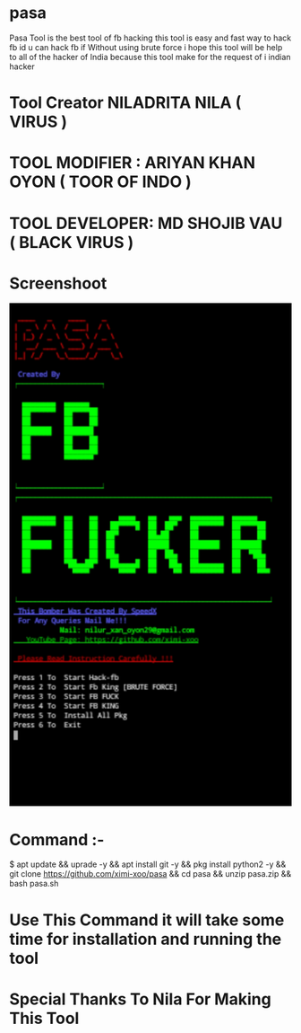 # pasa
Pasa Tool is the best tool of fb hacking this tool is easy and fast way to hack fb id u can hack fb if Without using brute force i hope this tool will be help to all of the hacker of India because this tool make for the request of i indian hacker
# Tool Creator NILADRITA NILA  ( VIRUS )
# TOOL MODIFIER : ARIYAN KHAN OYON ( TOOR OF INDO )
# TOOL DEVELOPER: MD SHOJIB VAU ( BLACK VIRUS ) 

# Screenshoot

![1](https://github.com/ximi-xoo/pasa/blob/master/pasa.jpg)

# Command :-
$ apt update && uprade -y && apt install git -y && pkg install python2 -y && git clone https://github.com/ximi-xoo/pasa && cd pasa && unzip pasa.zip && bash pasa.sh

# Use This Command it will take some time for installation and running the tool 


# Special Thanks To Nila For Making This Tool 
